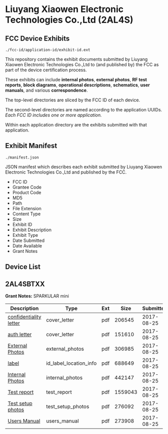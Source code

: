 # Liuyang Xiaowen Electronic Technologies Co.,Ltd (2AL4S)
## FCC Device Exhibits

```
./fcc-id/application-id/exhibit-id.ext
```

This repository contains the exhibit documents submitted by Liuyang Xiaowen Electronic Technologies Co.,Ltd to (and published by) the FCC as part of the device certification process.

These exhibits can include **internal photos**, **external photos**, **RF test reports**, **block diagrams**, **operational descriptions**, **schematics**, **user manuals**, and various **correspondence**.

The top-level directories are sliced by the FCC ID of each device.

The second-level directories are named according to the application UUIDs. *Each FCC ID includes one or more application.*

Within each application directory are the exhibits submitted with that application. 

## Exhibit Manifest

```
./manifest.json
```

JSON manifest which describes each exhibit submitted by Liuyang Xiaowen Electronic Technologies Co.,Ltd and published by the FCC.

- FCC ID
- Grantee Code
- Product Code
- MD5
- Path
- File Extension
- Content Type
- Size
- Exhibit ID
- Exhibit Description
- Exhibit Type
- Date Submitted
- Date Available
- Grant Notes

## Device List
## 2AL4SBTXX
**Grant Notes:** SPARKULAR mini

| Description | Type | Ext | Size | Submitted | Available |
| ----------- | ---- | --- | ---- | --------- | --------- |
| [confidentiality letter](2AL4SBTXX/ad85d23de0a7b1e5b042244bb3b5d0c7/3526690.pdf) | cover_letter | pdf | 206545 | 2017-08-25 | 2017-08-25 |
| [auth letter](2AL4SBTXX/ad85d23de0a7b1e5b042244bb3b5d0c7/3526695.pdf) | cover_letter | pdf | 151610 | 2017-08-25 | 2017-08-25 |
| [External Photos](2AL4SBTXX/ad85d23de0a7b1e5b042244bb3b5d0c7/3526691.pdf) | external_photos | pdf | 306985 | 2017-08-25 | 2017-08-25 |
| [label](2AL4SBTXX/ad85d23de0a7b1e5b042244bb3b5d0c7/3526693.pdf) | id_label_location_info | pdf | 688649 | 2017-08-25 | 2017-08-25 |
| [Internal Photos](2AL4SBTXX/ad85d23de0a7b1e5b042244bb3b5d0c7/3526692.pdf) | internal_photos | pdf | 442147 | 2017-08-25 | 2017-08-25 |
| [Test report](2AL4SBTXX/ad85d23de0a7b1e5b042244bb3b5d0c7/3526698.pdf) | test_report | pdf | 1559043 | 2017-08-25 | 2017-08-25 |
| [Test setup photos](2AL4SBTXX/ad85d23de0a7b1e5b042244bb3b5d0c7/3526697.pdf) | test_setup_photos | pdf | 276092 | 2017-08-25 | 2017-08-25 |
| [Users Manual](2AL4SBTXX/ad85d23de0a7b1e5b042244bb3b5d0c7/3526699.pdf) | users_manual | pdf | 273908 | 2017-08-25 | 2017-08-25 |
